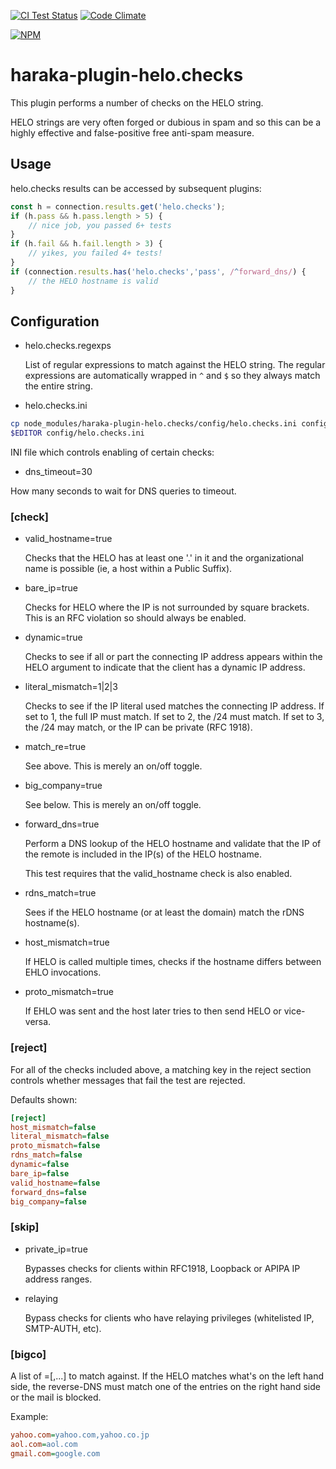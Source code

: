 [![CI Test Status][ci-img]][ci-url]
[![Code Climate][clim-img]][clim-url]

[![NPM][npm-img]][npm-url]

# haraka-plugin-helo.checks

This plugin performs a number of checks on the HELO string.

HELO strings are very often forged or dubious in spam and so this can be a
highly effective and false-positive free anti-spam measure.

## Usage

helo.checks results can be accessed by subsequent plugins:

```js
const h = connection.results.get('helo.checks');
if (h.pass && h.pass.length > 5) {
    // nice job, you passed 6+ tests
}
if (h.fail && h.fail.length > 3) {
    // yikes, you failed 4+ tests!
}
if (connection.results.has('helo.checks','pass', /^forward_dns/) {
    // the HELO hostname is valid
}
```

## Configuration

- helo.checks.regexps

  List of regular expressions to match against the HELO string. The regular
  expressions are automatically wrapped in `^` and `$` so they always match
  the entire string.

- helo.checks.ini

```sh
cp node_modules/haraka-plugin-helo.checks/config/helo.checks.ini config/helo.checks.ini
$EDITOR config/helo.checks.ini
```

INI file which controls enabling of certain checks:

- dns_timeout=30

How many seconds to wait for DNS queries to timeout.

### [check]

- valid_hostname=true

  Checks that the HELO has at least one '.' in it and the organizational
  name is possible (ie, a host within a Public Suffix).

- bare_ip=true

  Checks for HELO <IP> where the IP is not surrounded by square brackets.
  This is an RFC violation so should always be enabled.

- dynamic=true

  Checks to see if all or part the connecting IP address appears within
  the HELO argument to indicate that the client has a dynamic IP address.

- literal_mismatch=1|2|3

  Checks to see if the IP literal used matches the connecting IP address.
  If set to 1, the full IP must match. If set to 2, the /24 must match.
  If set to 3, the /24 may match, or the IP can be private (RFC 1918).

- match_re=true

  See above. This is merely an on/off toggle.

- big_company=true

  See below. This is merely an on/off toggle.

- forward_dns=true

  Perform a DNS lookup of the HELO hostname and validate that the IP of
  the remote is included in the IP(s) of the HELO hostname.

  This test requires that the valid_hostname check is also enabled.

- rdns_match=true

  Sees if the HELO hostname (or at least the domain) match the rDNS
  hostname(s).

- host_mismatch=true

  If HELO is called multiple times, checks if the hostname differs between
  EHLO invocations.

- proto_mismatch=true

  If EHLO was sent and the host later tries to then send HELO or vice-versa.

### [reject]

For all of the checks included above, a matching key in the reject section
controls whether messages that fail the test are rejected.

Defaults shown:

```ini
[reject]
host_mismatch=false
literal_mismatch=false
proto_mismatch=false
rdns_match=false
dynamic=false
bare_ip=false
valid_hostname=false
forward_dns=false
big_company=false
```

### [skip]

- private_ip=true

  Bypasses checks for clients within RFC1918, Loopback or APIPA IP address ranges.

- relaying

  Bypass checks for clients who have relaying privileges (whitelisted IP,
  SMTP-AUTH, etc).

### [bigco]

A list of <helo>=<rdns>[,<rdns>...] to match against. If the HELO matches
what's on the left hand side, the reverse-DNS must match one of the
entries on the right hand side or the mail is blocked.

Example:

```ini
yahoo.com=yahoo.com,yahoo.co.jp
aol.com=aol.com
gmail.com=google.com
```

<!-- leave these buried at the bottom of the document -->

[ci-img]: https://github.com/haraka/haraka-plugin-helo.checks/actions/workflows/ci.yml/badge.svg
[ci-url]: https://github.com/haraka/haraka-plugin-helo.checks/actions/workflows/ci.yml
[clim-img]: https://codeclimate.com/github/haraka/haraka-plugin-helo.checks/badges/gpa.svg
[clim-url]: https://codeclimate.com/github/haraka/haraka-plugin-helo.checks
[npm-img]: https://nodei.co/npm/haraka-plugin-helo.checks.png
[npm-url]: https://www.npmjs.com/package/haraka-plugin-helo.checks
